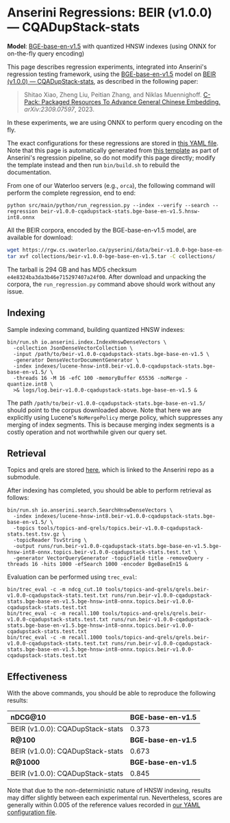 # Anserini Regressions: BEIR (v1.0.0) &mdash; CQADupStack-stats

**Model**: [BGE-base-en-v1.5](https://huggingface.co/BAAI/bge-base-en-v1.5) with quantized HNSW indexes (using ONNX for on-the-fly query encoding)

This page describes regression experiments, integrated into Anserini's regression testing framework, using the [BGE-base-en-v1.5](https://huggingface.co/BAAI/bge-base-en-v1.5) model on [BEIR (v1.0.0) &mdash; CQADupStack-stats](http://beir.ai/), as described in the following paper:

> Shitao Xiao, Zheng Liu, Peitian Zhang, and Niklas Muennighoff. [C-Pack: Packaged Resources To Advance General Chinese Embedding.](https://arxiv.org/abs/2309.07597) _arXiv:2309.07597_, 2023.

In these experiments, we are using ONNX to perform query encoding on the fly.

The exact configurations for these regressions are stored in [this YAML file](../../src/main/resources/regression/beir-v1.0.0-cqadupstack-stats.bge-base-en-v1.5.hnsw-int8.onnx.yaml).
Note that this page is automatically generated from [this template](../../src/main/resources/docgen/templates/beir-v1.0.0-cqadupstack-stats.bge-base-en-v1.5.hnsw-int8.onnx.template) as part of Anserini's regression pipeline, so do not modify this page directly; modify the template instead and then run `bin/build.sh` to rebuild the documentation.

From one of our Waterloo servers (e.g., `orca`), the following command will perform the complete regression, end to end:

```
python src/main/python/run_regression.py --index --verify --search --regression beir-v1.0.0-cqadupstack-stats.bge-base-en-v1.5.hnsw-int8.onnx
```

All the BEIR corpora, encoded by the BGE-base-en-v1.5 model, are available for download:

```bash
wget https://rgw.cs.uwaterloo.ca/pyserini/data/beir-v1.0.0-bge-base-en-v1.5.tar -P collections/
tar xvf collections/beir-v1.0.0-bge-base-en-v1.5.tar -C collections/
```

The tarball is 294 GB and has MD5 checksum `e4e8324ba3da3b46e715297407a24f00`.
After download and unpacking the corpora, the `run_regression.py` command above should work without any issue.

## Indexing

Sample indexing command, building quantized HNSW indexes:

```
bin/run.sh io.anserini.index.IndexHnswDenseVectors \
  -collection JsonDenseVectorCollection \
  -input /path/to/beir-v1.0.0-cqadupstack-stats.bge-base-en-v1.5 \
  -generator DenseVectorDocumentGenerator \
  -index indexes/lucene-hnsw-int8.beir-v1.0.0-cqadupstack-stats.bge-base-en-v1.5/ \
  -threads 16 -M 16 -efC 100 -memoryBuffer 65536 -noMerge -quantize.int8 \
  >& logs/log.beir-v1.0.0-cqadupstack-stats.bge-base-en-v1.5 &
```

The path `/path/to/beir-v1.0.0-cqadupstack-stats.bge-base-en-v1.5/` should point to the corpus downloaded above.
Note that here we are explicitly using Lucene's `NoMergePolicy` merge policy, which suppresses any merging of index segments.
This is because merging index segments is a costly operation and not worthwhile given our query set.

## Retrieval

Topics and qrels are stored [here](https://github.com/castorini/anserini-tools/tree/master/topics-and-qrels), which is linked to the Anserini repo as a submodule.

After indexing has completed, you should be able to perform retrieval as follows:

```
bin/run.sh io.anserini.search.SearchHnswDenseVectors \
  -index indexes/lucene-hnsw-int8.beir-v1.0.0-cqadupstack-stats.bge-base-en-v1.5/ \
  -topics tools/topics-and-qrels/topics.beir-v1.0.0-cqadupstack-stats.test.tsv.gz \
  -topicReader TsvString \
  -output runs/run.beir-v1.0.0-cqadupstack-stats.bge-base-en-v1.5.bge-hnsw-int8-onnx.topics.beir-v1.0.0-cqadupstack-stats.test.txt \
  -generator VectorQueryGenerator -topicField title -removeQuery -threads 16 -hits 1000 -efSearch 1000 -encoder BgeBaseEn15 &
```

Evaluation can be performed using `trec_eval`:

```
bin/trec_eval -c -m ndcg_cut.10 tools/topics-and-qrels/qrels.beir-v1.0.0-cqadupstack-stats.test.txt runs/run.beir-v1.0.0-cqadupstack-stats.bge-base-en-v1.5.bge-hnsw-int8-onnx.topics.beir-v1.0.0-cqadupstack-stats.test.txt
bin/trec_eval -c -m recall.100 tools/topics-and-qrels/qrels.beir-v1.0.0-cqadupstack-stats.test.txt runs/run.beir-v1.0.0-cqadupstack-stats.bge-base-en-v1.5.bge-hnsw-int8-onnx.topics.beir-v1.0.0-cqadupstack-stats.test.txt
bin/trec_eval -c -m recall.1000 tools/topics-and-qrels/qrels.beir-v1.0.0-cqadupstack-stats.test.txt runs/run.beir-v1.0.0-cqadupstack-stats.bge-base-en-v1.5.bge-hnsw-int8-onnx.topics.beir-v1.0.0-cqadupstack-stats.test.txt
```

## Effectiveness

With the above commands, you should be able to reproduce the following results:

| **nDCG@10**                                                                                                  | **BGE-base-en-v1.5**|
|:-------------------------------------------------------------------------------------------------------------|-----------|
| BEIR (v1.0.0): CQADupStack-stats                                                                             | 0.373     |
| **R@100**                                                                                                    | **BGE-base-en-v1.5**|
| BEIR (v1.0.0): CQADupStack-stats                                                                             | 0.673     |
| **R@1000**                                                                                                   | **BGE-base-en-v1.5**|
| BEIR (v1.0.0): CQADupStack-stats                                                                             | 0.845     |

Note that due to the non-deterministic nature of HNSW indexing, results may differ slightly between each experimental run.
Nevertheless, scores are generally within 0.005 of the reference values recorded in [our YAML configuration file](../../src/main/resources/regression/beir-v1.0.0-cqadupstack-stats.bge-base-en-v1.5.hnsw-int8.onnx.yaml).
